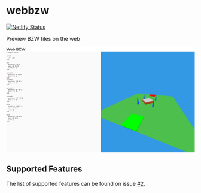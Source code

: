 # webbzw

[![Netlify Status](https://api.netlify.com/api/v1/badges/533b953c-6111-4e55-ac1c-10e61433477d/deploy-status)](https://bzw.netlify.app)

Preview BZW files on the web

![screenshot](screenshot.png)

## Supported Features

The list of supported features can be found on issue [#2](https://github.com/The-Noah/webbzw/issues/2).
